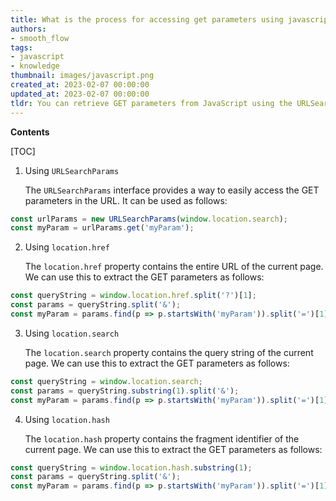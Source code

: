 ```yaml
---
title: What is the process for accessing get parameters using javascript?
authors:
- smooth_flow
tags:
- javascript
- knowledge
thumbnail: images/javascript.png
created_at: 2023-02-07 00:00:00
updated_at: 2023-02-07 00:00:00
tldr: You can retrieve GET parameters from JavaScript using the URLSearchParams API.
---
```


**Contents**

[TOC]

1. Using `URLSearchParams`
   
   The `URLSearchParams` interface provides a way to easily access the GET parameters in the URL. It can be used as follows:

```javascript
const urlParams = new URLSearchParams(window.location.search);
const myParam = urlParams.get('myParam');
```

2. Using `location.href`
   
   The `location.href` property contains the entire URL of the current page. We can use this to extract the GET parameters as follows:

```javascript
const queryString = window.location.href.split('?')[1];
const params = queryString.split('&');
const myParam = params.find(p => p.startsWith('myParam')).split('=')[1];
```

3. Using `location.search`
   
   The `location.search` property contains the query string of the current page. We can use this to extract the GET parameters as follows:

```javascript
const queryString = window.location.search;
const params = queryString.substring(1).split('&');
const myParam = params.find(p => p.startsWith('myParam')).split('=')[1];
```

4. Using `location.hash`
   
   The `location.hash` property contains the fragment identifier of the current page. We can use this to extract the GET parameters as follows:

```javascript
const queryString = window.location.hash.substring(1);
const params = queryString.split('&');
const myParam = params.find(p => p.startsWith('myParam')).split('=')[1];
```
